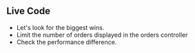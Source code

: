 ## Live Code

* Let's look for the biggest wins.
* Limit the number of orders displayed in the orders controller 
* Check the performance difference.